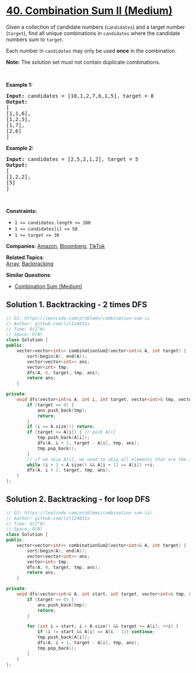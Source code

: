 # [40. Combination Sum II (Medium)](https://leetcode.com/problems/combination-sum-ii)

<p>Given a collection of candidate numbers (<code>candidates</code>) and a target number (<code>target</code>), find all unique combinations in <code>candidates</code>&nbsp;where the candidate numbers sum to <code>target</code>.</p>
<p>Each number in <code>candidates</code>&nbsp;may only be used <strong>once</strong> in the combination.</p>
<p><strong>Note:</strong>&nbsp;The solution set must not contain duplicate combinations.</p>
<p>&nbsp;</p>
<p><strong class="example">Example 1:</strong></p>
<pre><strong>Input:</strong> candidates = [10,1,2,7,6,1,5], target = 8
<strong>Output:</strong> 
[
[1,1,6],
[1,2,5],
[1,7],
[2,6]
]
</pre>
<p><strong class="example">Example 2:</strong></p>
<pre><strong>Input:</strong> candidates = [2,5,2,1,2], target = 5
<strong>Output:</strong> 
[
[1,2,2],
[5]
]
</pre>
<p>&nbsp;</p>
<p><strong>Constraints:</strong></p>
<ul>
	<li><code>1 &lt;=&nbsp;candidates.length &lt;= 100</code></li>
	<li><code>1 &lt;=&nbsp;candidates[i] &lt;= 50</code></li>
	<li><code>1 &lt;= target &lt;= 30</code></li>
</ul>

**Companies**:
[Amazon](https://leetcode.com/company/amazon), [Bloomberg](https://leetcode.com/company/bloomberg), [TikTok](https://leetcode.com/company/tiktok)

**Related Topics**:  
[Array](https://leetcode.com/tag/array/), [Backtracking](https://leetcode.com/tag/backtracking/)

**Similar Questions**:
* [Combination Sum (Medium)](https://leetcode.com/problems/combination-sum/)

## Solution 1. Backtracking - 2 times DFS

```cpp
// OJ: https://leetcode.com/problems/combination-sum-ii
// Author: github.com/lzl124631x
// Time: O(2^N)
// Space: O(N)
class Solution {
public:
    vector<vector<int>> combinationSum2(vector<int>& A, int target) {
        sort(begin(A), end(A));
        vector<vector<int>> ans;
        vector<int> tmp;
        dfs(A, 0, target, tmp, ans);
        return ans;
    }

private:
    void dfs(vector<int>& A, int i, int target, vector<int>& tmp, vector<vector<int>>& ans) {
        if (target == 0) {
            ans.push_back(tmp);
            return;
        }
        if (i == A.size()) return;
        if (target >= A[i]) { // pick A[i]
            tmp.push_back(A[i]);
            dfs(A, i + 1, target - A[i], tmp, ans);
            tmp.pop_back();
        }
        // if we skip A[i], we need to skip all elements that are the same as A[i]
        while (i + 1 < A.size() && A[i + 1] == A[i]) ++i;
        dfs(A, i + 1, target, tmp, ans);
    }
};
```

## Solution 2. Backtracking - for loop DFS

```cpp
// OJ: https://leetcode.com/problems/combination-sum-ii/
// Author: github.com/lzl124631x
// Time: O(2^N)
// Space: O(N)
class Solution {
public:
    vector<vector<int>> combinationSum2(vector<int>& A, int target) {
        sort(begin(A), end(A));
        vector<vector<int>> ans;
        vector<int> tmp;
        dfs(A, 0, target, tmp, ans);
        return ans;
    }

private:
    void dfs(vector<int>& A, int start, int target, vector<int>& tmp, vector<vector<int>>& ans) {
        if (target == 0) {
            ans.push_back(tmp);
            return;
        }

        for (int i = start; i < A.size() && target >= A[i]; ++i) {
            if (i != start && A[i] == A[i - 1]) continue;
            tmp.push_back(A[i]);
            dfs(A, i + 1, target - A[i], tmp, ans);
            tmp.pop_back();
        }
    }
};
```
